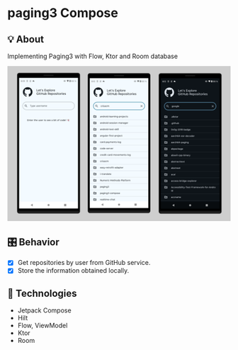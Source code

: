 # paging3 Compose

## 💡 About

Implementing Paging3 with Flow, Ktor and Room database

<img src="previews/banner.png">

## 🎛️ Behavior

- [X] Get repositories by user from GitHub service.
- [X] Store the information obtained locally.

## 🚀 Technologies

- Jetpack Compose
- Hilt
- Flow, ViewModel
- Ktor
- Room